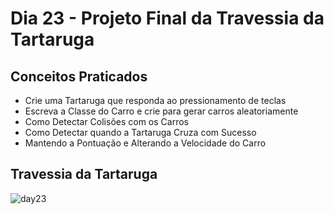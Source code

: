 # Dia 23 - Projeto Final da Travessia da Tartaruga
## Conceitos Praticados
- Crie uma Tartaruga que responda ao pressionamento de teclas
- Escreva a Classe do Carro e crie para gerar carros aleatoriamente
- Como Detectar Colisões com os Carros
- Como Detectar quando a Tartaruga Cruza com Sucesso
- Mantendo a Pontuação e Alterando a Velocidade do Carro
## Travessia da Tartaruga
![day23](https://user-images.githubusercontent.com/98851253/154825657-25264cc5-2a03-4ccf-82dd-0044f5a1c716.gif)
